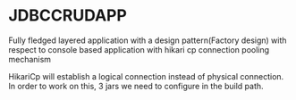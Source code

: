 # JDBCCRUDAPP

Fully fledged layered application with a design pattern(Factory design) with respect to console based application 
with hikari cp connection pooling mechanism

HikariCp will establish a logical connection instead of physical connection. In order to work on this, 3 jars we need to configure in the build path.
